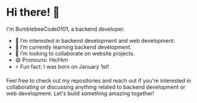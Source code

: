 # Hi there! 👋

I'm BumblebeeCode0101, a backend developer.

- 👀 I’m interested in backend development and web development.
- 🌱 I’m currently learning backend development.
- 💞️ I’m looking to collaborate on website projects.
- 😄 Pronouns: He/Him
- ⚡ Fun fact: I was born on January 1st!

Feel free to check out my repositories and reach out if you're interested in collaborating or discussing anything related to backend development or web development. Let's build something amazing together!
